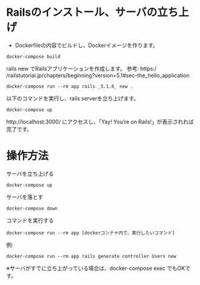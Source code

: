 # Railsのインストール、サーバの立ち上げ

* Dockerfileの内容でビルドし、Dockerイメージを作ります。

```
docker-compose build
```

rails new でRailsアプリケーションを作成します。 参考: https:/
/railstutorial.jp/chapters/beginning?version=5.1#sec-the_hello_application

```
docker-compose run --rm app rails _5.1.6_ new .
```

以下のコマンドを実行し、rails serverを立ち上げます。

```
docker-compose up
```

http://localhost:3000/ にアクセスし、「Yay! You’re on Rails!」が表示されれば完了です。

# 操作方法


サーバを立ち上げる

```
docker-compose up
```

サーバを落とす

```
docker-compose down
```

コマンドを実行する

`docker-compose run --rm app [dockerコンテナ内で、実行したいコマンド]`

例:

```
docker-compose run --rm app rails generate controller Users new
```

※サーバがすでに立ち上がっている場合は、docker-compose exec でもOKです。

